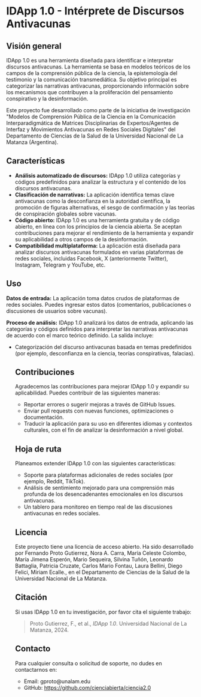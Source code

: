 <h1>IDApp 1.0 - Intérprete de Discursos Antivacunas</h1>

<h2>Visión general</h2>
<p>IDApp 1.0 es una herramienta diseñada para identificar e interpretar discursos antivacunas. La herramienta se basa en modelos teóricos de los campos de la comprensión pública de la ciencia, la epistemología del testimonio y la comunicación transmediática. Su objetivo principal es categorizar las narrativas antivacunas, proporcionando información sobre los mecanismos que contribuyen a la proliferación del pensamiento conspirativo y la desinformación.</p>

<p>Este proyecto fue desarrollado como parte de la iniciativa de investigación "Modelos de Comprensión Pública de la Ciencia en la Comunicación Interparadigmática de Matrices Disciplinarias de Expertos/Agentes de Interfaz y Movimientos Antivacunas en Redes Sociales Digitales" del Departamento de Ciencias de la Salud de la Universidad Nacional de La Matanza (Argentina).</p>

<h2>Características</h2>
<ul>
  <li><strong>Análisis automatizado de discursos:</strong> IDApp 1.0 utiliza categorías y códigos predefinidos para analizar la estructura y el contenido de los discursos antivacunas.</li>
  <li><strong>Clasificación de narrativas:</strong> La aplicación identifica temas clave antivacunas como la desconfianza en la autoridad científica, la promoción de figuras alternativas, el sesgo de confirmación y las teorías de conspiración globales sobre vacunas.</li>
  <li><strong>Código abierto:</strong> IDApp 1.0 es una herramienta gratuita y de código abierto, en línea con los principios de la ciencia abierta. Se aceptan contribuciones para mejorar el rendimiento de la herramienta y expandir su aplicabilidad a otros campos de la desinformación.</li>
  <li><strong>Compatibilidad multiplataforma:</strong> La aplicación está diseñada para analizar discursos antivacunas formulados en varias plataformas de redes sociales, incluidas Facebook, X (anteriormente Twitter), Instagram, Telegram y YouTube, etc.</li>
</ul>

<h2>Uso</h2>
<p><strong>Datos de entrada:</strong> La aplicación toma datos crudos de plataformas de redes sociales. Puedes ingresar estos datos (comentarios, publicaciones o discusiones de usuarios sobre vacunas).</p>

<p><strong>Proceso de análisis:</strong> IDApp 1.0 analizará los datos de entrada, aplicando las categorías y códigos definidos para interpretar las narrativas antivacunas de acuerdo con el marco teórico definido. La salida incluye:</p>
<ul>
  <li>Categorización del discurso antivacunas basada en temas predefinidos (por ejemplo, desconfianza en la ciencia, teorías conspirativas, falacias).</li>

<h2>Contribuciones</h2>
<p>Agradecemos las contribuciones para mejorar IDApp 1.0 y expandir su aplicabilidad. Puedes contribuir de las siguientes maneras:</p>
<ul>
  <li>Reportar errores o sugerir mejoras a través de GitHub Issues.</li>
  <li>Enviar pull requests con nuevas funciones, optimizaciones o documentación.</li>
  <li>Traducir la aplicación para su uso en diferentes idiomas y contextos culturales, con el fin de analizar la desinformación a nivel global.</li>
</ul>

<h2>Hoja de ruta</h2>
<p>Planeamos extender IDApp 1.0 con las siguientes características:</p>
<ul>
  <li>Soporte para plataformas adicionales de redes sociales (por ejemplo, Reddit, TikTok).</li>
  <li>Análisis de sentimiento mejorado para una comprensión más profunda de los desencadenantes emocionales en los discursos antivacunas.</li>
  <li>Un tablero para monitoreo en tiempo real de las discusiones antivacunas en redes sociales.</li>
</ul>

<h2>Licencia</h2>
<p>Este proyecto tiene una licencia de acceso abierto. Ha sido desarrollado por Fernando Proto Gutierrez, Nora A. Carra, María Celeste Colombo, María Jimena Esperón, Mario Sequeira, Silvina Tuñón, Leonardo Battaglia, Patricia Cruzate, Carlos Mario Fontau, Laura Bellini, Diego Felici, Miriam Ecalle., en el Departamento de Ciencias de la Salud de la Universidad Nacional de La Matanza.</p>

<h2>Citación</h2>
<p>Si usas IDApp 1.0 en tu investigación, por favor cita el siguiente trabajo:</p>
<blockquote>
Proto Gutierrez, F., et al., <i>IDApp 1.0</i>. Universidad Nacional de La Matanza, 2024.
</blockquote>

<h2>Contacto</h2>
<p>Para cualquier consulta o solicitud de soporte, no dudes en contactarnos en:</p>
<ul>
  <li>Email: gproto@unalam.edu</li>
  <li>GitHub: <a href="https://github.com/cienciabierta/ciencia2.0">https://github.com/cienciabierta/ciencia2.0</a></li>
</ul>

